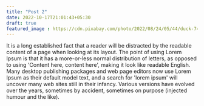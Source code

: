 ```yaml
---
title: "Post 2"
date: 2022-10-17T21:01:43+05:30
draft: true
featured_image : https://cdn.pixabay.com/photo/2022/08/24/05/44/duck-7406987_960_720.jpg
---
```

It is a long established fact that a reader will be distracted by the readable content of a page when looking at its layout. The point of using Lorem Ipsum is that it has a more-or-less normal distribution of letters, as opposed to using 'Content here, content here', making it look like readable English. Many desktop publishing packages and web page editors now use Lorem Ipsum as their default model text, and a search for 'lorem ipsum' will uncover many web sites still in their infancy. Various versions have evolved over the years, sometimes by accident, sometimes on purpose (injected humour and the like).
